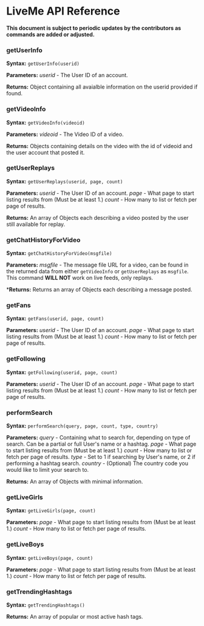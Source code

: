 # LiveMe API Reference

**This document is subject to periodic updates by the contributors as commands are added or adjusted.**

### getUserInfo

**Syntax:** `getUserInfo(userid)`

**Parameters:**
*userid* - The User ID of an account.

**Returns:** Object containing all avaialble information on the userid provided if found.

### getVideoInfo

**Syntax:** `getVideoInfo(videoid)`

**Parameters:**
*videoid* - The Video ID of a video.

**Returns:** Objects containing details on the video with the id of videoid and the user account that posted it.

### getUserReplays

**Syntax:** `getUserReplays(userid, page, count)`

**Parameters:**
*userid* - The User ID of an account.
*page* - What page to start listing results from (Must be at least 1.)
*count* - How many to list or fetch per page of results.

**Returns:** An array of Objects each describing a video posted by the user still available for replay.

### getChatHistoryForVideo

**Syntax:** `getChatHistoryForVideo(msgfile)`

**Parameters:**
*msgfile* - The message file URL for a video, can be found in the returned data from either `getVideoInfo` or `getUserReplays` as `msgfile`.  This command **WILL NOT** work on live feeds, only replays.

***Returns:** Returns an array of Objects each describing a message posted.

### getFans

**Syntax:** `getFans(userid, page, count)`

**Parameters:**
*userid* - The User ID of an account.
*page* - What page to start listing results from (Must be at least 1.)
*count* - How many to list or fetch per page of results.


### getFollowing

**Syntax:** `getFollowing(userid, page, count)`

**Parameters:**
*userid* - The User ID of an account.
*page* - What page to start listing results from (Must be at least 1.)
*count* - How many to list or fetch per page of results.

### performSearch

**Syntax:** `performSearch(query, page, count, type, country) `

**Parameters:**
*query* - Containing what to search for, depending on type of search.  Can be a partial or full User's name or a hashtag.
*page* - What page to start listing results from (Must be at least 1.)
*count* - How many to list or fetch per page of results.
*type* - Set to 1 if searching by User's name, or 2 if performing a hashtag search.
*country* - (Optional) The country code you would like to limit your search to.

**Returns:** An array of Objects with minimal information.

### getLiveGirls

**Syntax:** `getLiveGirls(page, count)`

**Parameters:**
*page* - What page to start listing results from (Must be at least 1.)
*count* - How many to list or fetch per page of results.

### getLiveBoys

**Syntax:** `getLiveBoys(page, count)`

**Parameters:**
*page* - What page to start listing results from (Must be at least 1.)
*count* - How many to list or fetch per page of results.

### getTrendingHashtags

**Syntax:** `getTrendingHashtags()`

**Returns:** An array of popular or most active hash tags.


